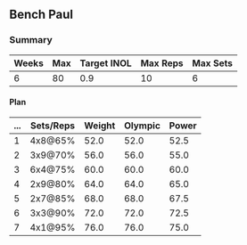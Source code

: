 ## Bench Paul

### Summary

Weeks | Max | Target INOL | Max Reps | Max Sets
--- | --- | --- | --- | ---
6 | 80 | 0.9 | 10 | 6

#### Plan

 ... | Sets/Reps | Weight | Olympic | Power
--- | --- | --- | --- | ---
1 | 4x8@65% | 52.0 | 52.0 | 52.5
2 | 3x9@70% | 56.0 | 56.0 | 55.0
3 | 6x4@75% | 60.0 | 60.0 | 60.0
4 | 2x9@80% | 64.0 | 64.0 | 65.0
5 | 2x7@85% | 68.0 | 68.0 | 67.5
6 | 3x3@90% | 72.0 | 72.0 | 72.5
7 | 4x1@95% | 76.0 | 76.0 | 75.0

